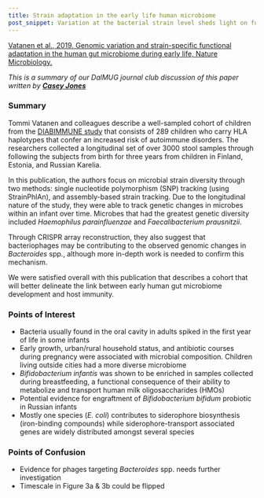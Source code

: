 ```yaml
---
title: Strain adaptation in the early life human microbiome
post_snippet: Variation at the bacterial strain level sheds light on functional differences amongst infant gut microbiomes from Eastern Europe. 
---
```


[Vatanen et al., 2019. Genomic variation and strain-specific functional adaptation in the human gut microbiome during early life, Nature Microbiology.](https://www.nature.com/articles/s41564-018-0321-5)

_This is a summary of our DalMUG journal club discussion of this paper written by **[Casey Jones](https://twitter.com/CaseyMAJones)**_

### Summary
Tommi Vatanen and colleagues describe a well-sampled cohort of children from the [DIABIMMUNE study](https://pubs.broadinstitute.org/diabimmune/three-country-cohort) that consists of 289 children who carry HLA haplotypes that confer an increased risk of autoimmune disorders. The researchers collected a longitudinal set of over 3000 stool samples through following the subjects from birth for three years from children in Finland, Estonia, and Russian Karelia.  

In this publication, the authors focus on microbial strain diversity through two methods: single nucleotide polymorphism (SNP) tracking (using StrainPhlAn), and assembly-based strain tracking. Due to the longitudinal nature of the study, they were able to track genetic changes in microbes within an infant over time. Microbes that had the greatest genetic diversity included *Haemophilus parainfluenzae* and *Faecalibacterium prausnitzii*. 

Through CRISPR array reconstruction, they also suggest that bacteriophages may be contributing to the observed genomic changes in *Bacteroides* spp., although more in-depth work is needed to confirm this mechanism. 

We were satisfied overall with this publication that describes a cohort that will better delineate the link between early human gut microbiome development and host immunity. 

### Points of Interest
* Bacteria usually found in the oral cavity in adults spiked in the first year of life in some infants
* Early growth, urban/rural household status, and antibiotic courses during pregnancy were associated with microbial composition. Children living outside cities had a more diverse microbiome 
* *Bifidobacterium infantis* was shown to be enriched in samples collected during breastfeeding, a functional consequence of their ability to metabolize and transport human milk oligosaccharides (HMOs)
* Potential evidence for engraftment of *Bifidobacterium bifidum* probiotic in Russian infants 
* Mostly one species (*E. coli*) contributes to siderophore biosynthesis (iron-binding compounds) while siderophore-transport associated genes are widely distributed amongst several species 


### Points of Confusion
* Evidence for phages targeting *Bacteroides* spp. needs further investigation
* Timescale in Figure 3a & 3b could be flipped 
